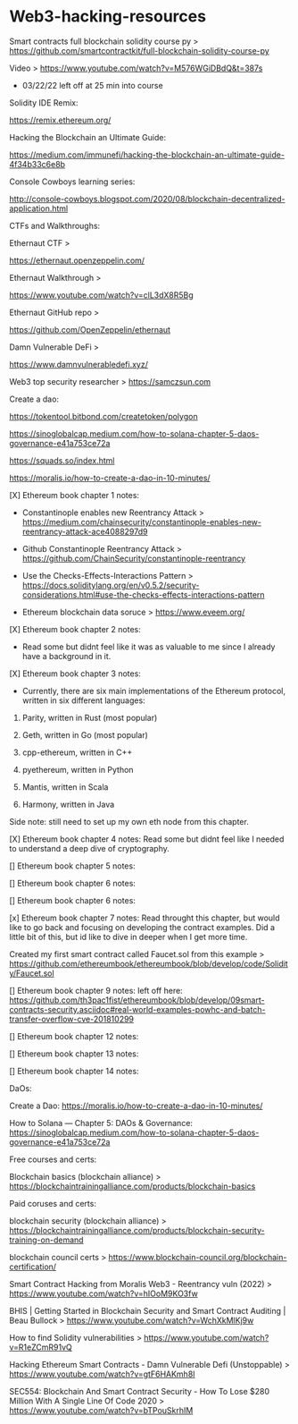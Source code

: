 # Web3-hacking-resources

Smart contracts full blockchain solidity course py > https://github.com/smartcontractkit/full-blockchain-solidity-course-py

Video > https://www.youtube.com/watch?v=M576WGiDBdQ&t=387s
* 03/22/22 left off at 25 min into course

Solidity IDE Remix: 

https://remix.ethereum.org/

Hacking the Blockchain an Ultimate Guide: 

https://medium.com/immunefi/hacking-the-blockchain-an-ultimate-guide-4f34b33c6e8b

Console Cowboys learning series: 

http://console-cowboys.blogspot.com/2020/08/blockchain-decentralized-application.html

CTFs and Walkthroughs: 

Ethernaut CTF >  

https://ethernaut.openzeppelin.com/

Ethernaut Walkthrough > 

https://www.youtube.com/watch?v=clL3dX8R5Bg

Ethernaut GitHub repo > 

https://github.com/OpenZeppelin/ethernaut

Damn Vulnerable DeFi >

https://www.damnvulnerabledefi.xyz/

Web3 top security researcher > https://samczsun.com

Create a dao: 

https://tokentool.bitbond.com/createtoken/polygon

https://sinoglobalcap.medium.com/how-to-solana-chapter-5-daos-governance-e41a753ce72a

https://squads.so/index.html

https://moralis.io/how-to-create-a-dao-in-10-minutes/

[X] Ethereum book chapter 1 notes:

- Constantinople enables new Reentrancy Attack > https://medium.com/chainsecurity/constantinople-enables-new-reentrancy-attack-ace4088297d9

- Github Constantinople Reentrancy Attack > https://github.com/ChainSecurity/constantinople-reentrancy

- Use the Checks-Effects-Interactions Pattern > https://docs.soliditylang.org/en/v0.5.2/security-considerations.html#use-the-checks-effects-interactions-pattern

- Ethereum blockchain data soruce > https://www.eveem.org/

[X] Ethereum book chapter 2 notes: 
- Read some but didnt feel like it was as valuable to me since I already have a background in it. 

[X] Ethereum book chapter 3 notes: 

-  Currently, there are six main implementations of the Ethereum protocol, written in six different languages:

1. Parity, written in Rust (most popular)

2. Geth, written in Go (most popular)

3. cpp-ethereum, written in C++

4. pyethereum, written in Python

5. Mantis, written in Scala

6. Harmony, written in Java

Side note: still need to set up my own eth node from this chapter. 

[X] Ethereum book chapter 4 notes: 
Read some but didnt feel like I needed to understand a deep dive of cryptography. 

[] Ethereum book chapter 5 notes: 

[] Ethereum book chapter 6 notes: 

[] Ethereum book chapter 6 notes: 

[x] Ethereum book chapter 7 notes: 
Read throught this chapter, but would like to go back and focusing on developing the contract examples. Did a little bit of this, but id like to dive in deeper when I get more time. 

Created my first smart contract called Faucet.sol from this example > https://github.com/ethereumbook/ethereumbook/blob/develop/code/Solidity/Faucet.sol

[] Ethereum book chapter 9 notes: left off here: https://github.com/th3pac1fist/ethereumbook/blob/develop/09smart-contracts-security.asciidoc#real-world-examples-powhc-and-batch-transfer-overflow-cve-201810299

[] Ethereum book chapter 12 notes: 

[] Ethereum book chapter 13 notes: 

[] Ethereum book chapter 14 notes: 

DaOs: 

Create a Dao: https://moralis.io/how-to-create-a-dao-in-10-minutes/

How to Solana — Chapter 5: DAOs & Governance: https://sinoglobalcap.medium.com/how-to-solana-chapter-5-daos-governance-e41a753ce72a

Free courses and certs: 

Blockchain basics (blockchain alliance) > https://blockchaintrainingalliance.com/products/blockchain-basics

Paid coruses and certs: 

blockchain security (blockchain alliance) >  https://blockchaintrainingalliance.com/products/blockchain-security-training-on-demand

blockchain council certs > https://www.blockchain-council.org/blockchain-certification/

Smart Contract Hacking from Moralis Web3 - Reentrancy vuln (2022) > https://www.youtube.com/watch?v=hIOoM9KO3fw

BHIS | Getting Started in Blockchain Security and Smart Contract Auditing | Beau Bullock > https://www.youtube.com/watch?v=WchXkMlKj9w

How to find Solidity vulnerabilities > https://www.youtube.com/watch?v=R1eZCmR91vQ

Hacking Ethereum Smart Contracts - Damn Vulnerable Defi (Unstoppable) > https://www.youtube.com/watch?v=gtF6HAKmh8I

SEC554: Blockchain And Smart Contract Security - How To Lose $280 Million With A Single Line Of Code 2020 > https://www.youtube.com/watch?v=bTPouSkrhIM
